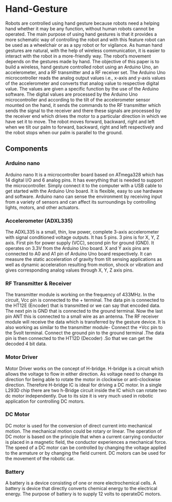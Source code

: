# Hand-Gesture
Robots are controlled using hand gesture because robots
need a helping hand whether it may be any function, without
human robots cannot be operated. The main purpose of
using hand gestures is that it provides a more schematic
way of controlling the robot and with this feature robot can
be used as a wheelchair or as a spy robot or for vigilance. As
human hand gestures are natural, with the help of wireless
communication, it is easier to interact with the robot in a
more-friendly way. The robot’s movement depends on the
gestures made by hand. The objective of this paper is to
build a wireless, hand gesture controlled robot using an
Arduino Uno, an accelerometer, and a RF transmitter and a
RF receiver set. The Arduino Uno microcontroller reads the
analog output values i.e., x-axis and y-axis values of the
accelerometer and converts that analog value to respective
digital value. The values are given a specific function by the
use of the Arduino software. The digital values are processed
by the Arduino Uno microcontroller and according to the tilt
of the accelerometer sensor mounted on the hand, it sends
the commands to the RF transmitter which sends the signal
to the receiver and there these signals are processed by the
receiver end which drives the motor to a particular direction
in which we have set it to move. The robot moves forward,
backward, right and left when we tilt our palm to forward,
backward, right and left respectively and the robot stops
when our palm is parallel to the ground.

## Components

### Arduino nano
Arduino nano It is a microcontroller board based on
ATmega328 which has 14 digital I/O and 6 analog pins. It
has everything that is needed to support the microcontroller.
Simply connect it to the computer with a USB cable to get
started with the Arduino Uno board. It is flexible, easy to use
hardware and software. Arduino nano can sense the
environment by receiving input from a variety of sensors
and can affect its surroundings by controlling lights, motors,
and other actuators.

### Accelerometer (ADXL335)
The ADXL335 is a small, thin, low power, complete 3-axis
accelerometer with signal conditioned voltage outputs. It has
5 pins. 3 pins is for X, Y, Z axis. First pin for power supply
(VCC), second pin for ground (GND). It operates on 3.3V from the Arduino Uno board. X
and Y axis pins are connected to A0 and A1 pin of Arduino
Uno board respectively. It can measure the static acceleration
of gravity from tilt sensing applications as well as dynamic
acceleration resulting from motion, shock or vibration and
gives corresponding analog values through X, Y, Z axis pins.

### RF Transmitter & Receiver
The transmitter module is working on the frequency of
433MHz. In the circuit, Vcc pin is connected to the + terminal.
The data pin is connected to the HT12E (Encoder) that is
transmitted or we can say that encoded data. The next pin
is GND that is connected to the ground terminal. Now the last
pin ANT this is connected to a small wire as an antenna.
The RF receiver module will receive the data which is
transferred by the gesture device. It is also working as similar
to the transmitter module- Connect the +Vcc pin to the 5volt
terminal. Connect the ground pin to the ground terminal .The
data pin is then connected to the HT12D (Decoder) .So that
we can get the decoded 4 bit data.

### Motor Driver
Motor Driver works on the concept of H-bridge. H-bridge is a
circuit which allows the voltage to flow in either direction. As
voltage need to change its direction for being able to rotate
the motor in clockwise or anti-clockwise direction. Therefore
H-bridge IC is ideal for driving a DC motor. In a single L293D
chip there are two h-Bridge circuit inside the IC which can
rotate two dc motor independently. Due to its size it is very
much used in robotic application for controlling DC motors.

### DC Motor
DC motor is used for the conversion of direct current into
mechanical motion. The mechanical motion could be rotary
or linear. The operation of DC motor is based on the principle
that when a current carrying conductor is placed in a
magnetic field, the conductor experiences a mechanical force.
The speed of a DC motor can be controlled by changing the
voltage applied to the armature or by changing the field
current. DC motors can be used for the movement of the
robotic car.

### Battery
A battery is a device consisting of one or more
electrochemical cells. A battery is device that directly
converts chemical energy to the electrical energy. The
purpose of battery is to supply 12 volts to operateDC motors.

